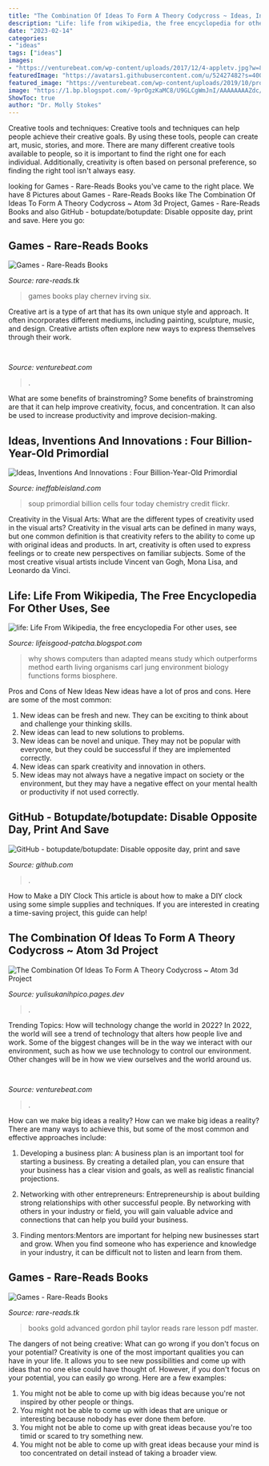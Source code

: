 ```yaml
---
title: "The Combination Of Ideas To Form A Theory Codycross ~ Ideas, Inventions And Innovations : Four Billion-year-old Primordial"
description: "Life: life from wikipedia, the free encyclopedia for other uses, see"
date: "2023-02-14"
categories:
- "ideas"
tags: ["ideas"]
images:
- "https://venturebeat.com/wp-content/uploads/2017/12/4-appletv.jpg?w=800"
featuredImage: "https://avatars1.githubusercontent.com/u/52427482?s=400&amp;v=4"
featured_image: "https://venturebeat.com/wp-content/uploads/2019/10/prodisplayxdr-e1571863899368.jpg"
image: "https://1.bp.blogspot.com/-9prOgzKaMC8/U9GLCgWmJnI/AAAAAAAAZdc/pq-5lMTi7C0/s1600/!primordial+soup.jpg"
ShowToc: true
author: "Dr. Molly Stokes"
---
```



Creative tools and techniques:
Creative tools and techniques can help people achieve their creative goals. By using these tools, people can create art, music, stories, and more. There are many different creative tools available to people, so it is important to find the right one for each individual. Additionally, creativity is often based on personal preference, so finding the right tool isn't always easy.

	

		
looking for Games - Rare-Reads Books you've came to the right place. We have 8 Pictures about Games - Rare-Reads Books like The Combination Of Ideas To Form A Theory Codycross ~ Atom 3d Project, Games - Rare-Reads Books and also GitHub - botupdate/botupdate: ﻿Disable opposite day, print and save. Here you go:
		
    
## Games - Rare-Reads Books

<img loading=lazy src="https://images-na.ssl-images-amazon.com/images/I/41gj-Hwky7L._SX373_BO1,204,203,200_.jpg" onerror="this.onerror=null;this.src='https://tse3.mm.bing.net/th?id=OIP.ax8AAUNYaWNG8UCG2jj8qwAAAA&amp;pid=15.1';" alt="Games - Rare-Reads Books">

_Source: rare-reads.tk_

>games books play chernev irving six. 

	

Creative art is a type of art that has its own unique style and approach. It often incorporates different mediums, including painting, sculpture, music, and design. Creative artists often explore new ways to express themselves through their work.

    
## 

<img loading=lazy src="https://venturebeat.com/wp-content/uploads/2017/12/4-appletv.jpg?w=800" onerror="this.onerror=null;this.src='https://tse2.mm.bing.net/th?id=OIP.Q3mNJqcM6iwujXy1dFWR4gHaEo&amp;pid=15.1';" alt="">

_Source: venturebeat.com_

>. 

	

What are some benefits of brainstroming?
Some benefits of brainstroming are that it can help improve creativity, focus, and concentration. It can also be used to increase productivity and improve decision-making.

    
## Ideas, Inventions And Innovations : Four Billion-Year-Old Primordial

<img loading=lazy src="https://1.bp.blogspot.com/-9prOgzKaMC8/U9GLCgWmJnI/AAAAAAAAZdc/pq-5lMTi7C0/s1600/!primordial+soup.jpg" onerror="this.onerror=null;this.src='https://tse3.mm.bing.net/th?id=OIP.RfIBQFD-9QvW5FfXflYmCQHaE_&amp;pid=15.1';" alt="Ideas, Inventions And Innovations : Four Billion-Year-Old Primordial">

_Source: ineffableisland.com_

>soup primordial billion cells four today chemistry credit flickr. 

	

Creativity in the Visual Arts: What are the different types of creativity used in the visual arts?
Creativity in the visual arts can be defined in many ways, but one common definition is that creativity refers to the ability to come up with original ideas and products. In art, creativity is often used to express feelings or to create new perspectives on familiar subjects. Some of the most creative visual artists include Vincent van Gogh, Mona Lisa, and Leonardo da Vinci.

    
## Life: Life From Wikipedia, The Free Encyclopedia For Other Uses, See

<img loading=lazy src="https://lh3.googleusercontent.com/proxy/jRmcTEvLPzm4kWtum4wqcSzhDeTd-UHjy5BR-EuKrA4Jto8xbGOgQhEGlF0Mzg-5g1geEAXG8orP1rjKHvk9sV7gMPraZK2EYPpWo_5NkKqWLDlEa4lko7L1q4ATAkM5U68FbE_2os48WNDy1ULNXJQ09tVjGemA1XqVLmNIveyNBSULaS5B4JJIXFH7xs0MaGsAOX6qbUjyDYVK9f2f2o7KQenuceEX9M-KM9PAPqA4QfnBB3E=s0-d" onerror="this.onerror=null;this.src='https://tse4.mm.bing.net/th?id=OIP.n0qbe9z31tCBy_i6zUk5OAAAAA&amp;pid=15.1';" alt="life: Life From Wikipedia, the free encyclopedia For other uses, see">

_Source: lifeisgood-patcha.blogspot.com_

>why shows computers than adapted means study which outperforms method earth living organisms carl jung environment biology functions forms biosphere. 

	

Pros and Cons of New Ideas
New ideas have a lot of pros and cons. Here are some of the most common:
1. New ideas can be fresh and new. They can be exciting to think about and challenge your thinking skills.
2. New ideas can lead to new solutions to problems.
3. New ideas can be novel and unique. They may not be popular with everyone, but they could be successful if they are implemented correctly.
4. New ideas can spark creativity and innovation in others.
5. New ideas may not always have a negative impact on society or the environment, but they may have a negative effect on your mental health or productivity if not used correctly.

    
## GitHub - Botupdate/botupdate: ﻿Disable Opposite Day, Print And Save

<img loading=lazy src="https://avatars1.githubusercontent.com/u/52427482?s=400&amp;v=4" onerror="this.onerror=null;this.src='https://tse3.mm.bing.net/th?id=OIP.GOLhlXa11KuroPkV6R8VKAAAAA&amp;pid=15.1';" alt="GitHub - botupdate/botupdate: ﻿Disable opposite day, print and save">

_Source: github.com_

>. 

	

How to Make a DIY Clock
This article is about how to make a DIY clock using some simple supplies and techniques. If you are interested in creating a time-saving project, this guide can help!

    
## The Combination Of Ideas To Form A Theory Codycross ~ Atom 3d Project

<img loading=lazy src="https://venturebeat.com/wp-content/uploads/2019/10/prodisplayxdr-e1571863899368.jpg" onerror="this.onerror=null;this.src='https://tse1.mm.bing.net/th?id=OIP.etRZIC8tRas9CC1Rm0xAJQHaEl&amp;pid=15.1';" alt="The Combination Of Ideas To Form A Theory Codycross ~ Atom 3d Project">

_Source: yulisukanihpico.pages.dev_

>. 

	

Trending Topics: How will technology change the world in 2022?
In 2022, the world will see a trend of technology that alters how people live and work. Some of the biggest changes will be in the way we interact with our environment, such as how we use technology to control our environment. Other changes will be in how we view ourselves and the world around us.

    
## 

<img loading=lazy src="https://venturebeat.com/wp-content/uploads/2019/10/IMG_2307D-e1572529138577.jpeg" onerror="this.onerror=null;this.src='https://tse3.mm.bing.net/th?id=OIP.JH5oeQG4IfebxWuL_cwUiQHaFj&amp;pid=15.1';" alt="">

_Source: venturebeat.com_

>. 

	

How can we make big ideas a reality?
How can we make big ideas a reality? There are many ways to achieve this, but some of the most common and effective approaches include:
1. Developing a business plan: A business plan is an important tool for starting a business. By creating a detailed plan, you can ensure that your business has a clear vision and goals, as well as realistic financial projections.

2. Networking with other entrepreneurs: Entrepreneurship is about building strong relationships with other successful people. By networking with others in your industry or field, you will gain valuable advice and connections that can help you build your business.

3. Finding mentors:Mentors are important for helping new businesses start and grow. When you find someone who has experience and knowledge in your industry, it can be difficult not to listen and learn from them.


    
## Games - Rare-Reads Books

<img loading=lazy src="https://images-na.ssl-images-amazon.com/images/I/41HsCo58c3L._SX323_BO1,204,203,200_.jpg" onerror="this.onerror=null;this.src='https://tse1.mm.bing.net/th?id=OIP.obA2UeTtZ7GdamOJpLDQ5QAAAA&amp;pid=15.1';" alt="Games - Rare-Reads Books">

_Source: rare-reads.tk_

>books gold advanced gordon phil taylor reads rare lesson pdf master. 

	

The dangers of not being creative: What can go wrong if you don't focus on your potential?
Creativity is one of the most important qualities you can have in your life. It allows you to see new possibilities and come up with ideas that no one else could have thought of. However, if you don't focus on your potential, you can easily go wrong. Here are a few examples: 
1) You might not be able to come up with big ideas because you're not inspired by other people or things. 
2) You might not be able to come up with ideas that are unique or interesting because nobody has ever done them before. 
3) You might not be able to come up with great ideas because you're too timid or scared to try something new. 
4) You might not be able to come up with great ideas because your mind is too concentrated on detail instead of taking a broader view.

